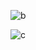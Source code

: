 
![b](https://user-images.githubusercontent.com/51353092/143826829-314bff36-0104-451f-b6ef-0417a19d52c2.jpg)


![c](https://user-images.githubusercontent.com/51353092/143827395-65b98ee3-a0e5-41b2-a43a-f1bd917568e7.jpg)
